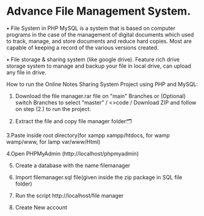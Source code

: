 # Advance File Management System.

• File System in PHP MySQL is a system that is based on computer programs in the case of the management of digital documents which used to track, manage, and store documents and reduce hard copies. Most are capable of keeping a record of the various versions created.

• File storage & sharing system (like google drive). Feature rich drive storage system to manage and backup your file in local drive, can upload any file in drive.

How to run the Online Notes Sharing System Project using PHP and MySQL:

1. Download the file manager.rar file on "main" Branches or (Optional) switch Branches to select "master" / <>code / Download ZIP and follow on step (2.) to run the project.

2. Extract the file and copy file manager folder🗂️

3.Paste inside root directory(for xampp xampp/htdocs, for wamp wamp/www, for lamp var/www/Html)

4.Open PHPMyAdmin (http://localhost/phpmyadmin)

5. Create a database with the name filemanager

6. Import filemanager.sql file(given inside the zip package in SQL file folder)

7. Run the script http://localhost/file manager

8. Create New account
